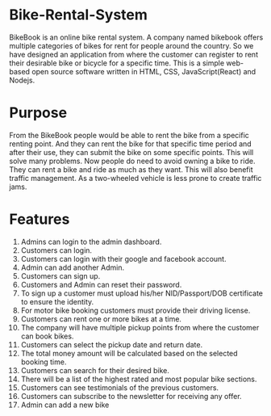 # Bike-Rental-System
BikeBook is an online bike rental system. A company named bikebook offers multiple categories of bikes for rent for people around the country. So we have designed an application from where the customer can register to rent their desirable bike or bicycle for a specific time.
This is a simple web-based open source software written in HTML, CSS, JavaScript(React) and Nodejs.

# Purpose
From the BikeBook people would be able to rent the bike from a specific renting point. And they can rent the bike for that specific time period and after their use, they can submit the bike on some specific points. This will solve many problems. Now people do need to avoid owning a bike to ride. They can rent a bike and ride as much as they want. This will also benefit traffic management. As a two-wheeled vehicle is less prone to create traffic jams.

# Features
1. Admins can login to the admin dashboard.
2. Customers can login.
3. Customers can login with their google and facebook account.
4. Admin can add another Admin.
5. Customers can sign up.
6. Customers and Admin can reset their password.
7. To sign up a customer must upload his/her NID/Passport/DOB certificate to ensure the identity.
8. For motor bike booking customers must provide their driving license.
9. Customers can rent one or more bikes at a time.
10. The company will have multiple pickup points from where the customer can book bikes.
11. Customers can select the pickup date and return date.
12. The total money amount will be calculated based on the selected booking time.
13. Customers can search for their desired bike.
14. There will be a list of the highest rated and most popular bike sections.
15. Customers can see testimonials of the previous customers.
16. Customers can subscribe to the newsletter for receiving any offer.
17. Admin can add a new bike
